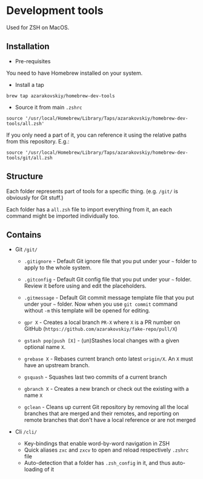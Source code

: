 # Development tools

Used for ZSH on MacOS.

## Installation

- Pre-requisites

You need to have Homebrew installed on your system.

- Install a tap

`brew tap azarakovskiy/homebrew-dev-tools`

- Source it from main `.zshrc`

`source '/usr/local/Homebrew/Library/Taps/azarakovskiy/homebrew-dev-tools/all.zsh'` 

If you only need a part of it, you can reference it using the relative paths from this repository. 
E.g.: 

`source '/usr/local/Homebrew/Library/Taps/azarakovskiy/homebrew-dev-tools/git/all.zsh`

## Structure

Each folder represents part of tools for a specific thing. (e.g. `/git/` is obviously for Git stuff.)

Each folder has a `all.zsh` file to import everything from it, an each command might be imported individually too.

## Contains

+ Git `/git/`
  + `.gitignore` - Default Git ignore file that you put under your `~` folder to apply to the whole system.
  + `.gitconfig` - Default Git config file that you put under your `~` folder. Review it before using and edit the placeholders.
  + `.gitmessage` - Default Git commit message template file that you put under your `~` folder. Now when you use `git commit` command without `-m` this template will be opened for editing.

  + `gpr X` - Creates a local branch `PR-X` where `X` is a PR number on GitHub (`https://github.com/azarakovskiy/fake-repo/pull/X`)
  + `gstash pop|push [X]` - (un)Stashes local changes with a given optional name `X`.
  + `grebase X` - Rebases current branch onto latest `origin/X`. An `X` must have an upstream branch.
  + `gsquash` - Squashes last two commits of a current branch
  + `gbranch X` - Creates a new branch or check out the existing with a name `X`
  + `gclean` - Cleans up current Git repository by removing all the local branches that are merged and their remotes, and reporting on remote branches that don't have a local reference or are not merged 

+ Cli `/cli/`
  + Key-bindings that enable word-by-word navigation in ZSH
  + Quick aliases `zxc` and `zxcv` to open and reload respectively `.zshrc` file
  + Auto-detection that a folder has `.zsh_config` in it, and thus auto-loading of it
